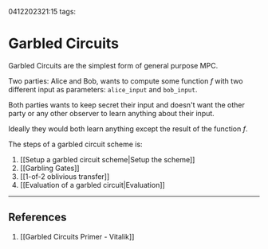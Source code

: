 0412202321:15
tags: 
# Garbled Circuits

Garbled Circuits are the simplest form of general purpose MPC.

Two parties: Alice and Bob, wants to compute some function $f$ with two different input as parameters: `alice_input` and `bob_input`. 

Both parties wants to keep secret their input and doesn't want the other party or any other observer to learn anything about their input.

Ideally they would both learn anything except the result of the function $f$. 

The steps of a garbled circuit scheme is:
1. [[Setup a garbled circuit scheme|Setup the scheme]]
2. [[Garbling Gates]]
3. [[1-of-2 oblivious transfer]]
4. [[Evaluation of a garbled circuit|Evaluation]]

---
## References
1. [[Garbled Circuits Primer - Vitalik]]